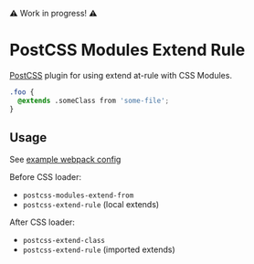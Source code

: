 ⚠ Work in progress! ⚠

# PostCSS Modules Extend Rule

[PostCSS](https://postcss.org/) plugin for using extend at-rule with CSS Modules.

```css
.foo {
  @extends .someClass from 'some-file';
}
```

## Usage

See [example webpack config](./packages/test/webpack.config.js)

Before CSS loader:

- `postcss-modules-extend-from`
- `postcss-extend-rule` (local extends)

After CSS loader:

- `postcss-extend-class`
- `postcss-extend-rule` (imported extends)

